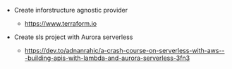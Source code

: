 - Create inforstructure agnostic provider
  - https://www.terraform.io

- Create sls project with Aurora serverless
  - https://dev.to/adnanrahic/a-crash-course-on-serverless-with-aws---building-apis-with-lambda-and-aurora-serverless-3fn3
